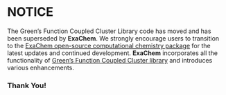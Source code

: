 # NOTICE

The Green’s Function Coupled Cluster Library code has moved and has been superseded by **ExaChem**. We strongly encourage users to transition to the [ExaChem open-source computational chemistry package](https://github.com/ExaChem/exachem) for the latest updates and continued development. **ExaChem** incorporates all the functionality of [Green’s Function Coupled Cluster library](https://exachem.readthedocs.io/en/latest/user_guide/gfcc/gfcc.html) and introduces various enhancements. 


### Thank You!


